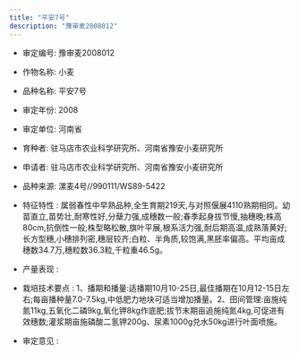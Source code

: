```yaml
---
title: "平安7号"
description: "豫审麦2008012"
---
```

* 审定编号:  豫审麦2008012

*  作物名称:  小麦

*  品种名称:  平安7号

*  审定年份:  2008

*  审定单位:  河南省

* 育种者:  驻马店市农业科学研究所、河南省豫安小麦研究所

*  申请者:  驻马店市农业科学研究所、河南省豫安小麦研究所

*  品种来源:  漯麦4号//990111/WS89-5422

*  特征特性 : 
属弱春性中早熟品种,全生育期219天,与对照偃展4110熟期相同。幼苗直立,苗势壮,耐寒性好,分蘖力强,成穗数一般;春季起身拔节慢,抽穗晚;株高80cm,抗倒性一般;株型略松散,旗叶平展,根系活力强,耐后期高温,成熟落黄好;长方型穗,小穗排列密,穗层较齐;白粒、半角质,较饱满,黑胚率偏高。平均亩成穗数34.7万,穗粒数36.3粒,千粒重46.5g。
 
*  产量表现 : 


*  栽培技术要点 : 
1、播期和播量:适播期10月10-25日,最佳播期在10月12-15日左右;每亩播种量7.0-7.5kg,中低肥力地块可适当增加播量。2、田间管理:亩施纯氮11kg,五氧化二磷9kg,氧化钾8kg作底肥;拔节末期亩追施纯氮4kg,可促进有效穗数;灌浆期亩施磷酸二氢钾200g、尿素1000g兑水50kg进行叶面喷施。

*  审定意见 : 

